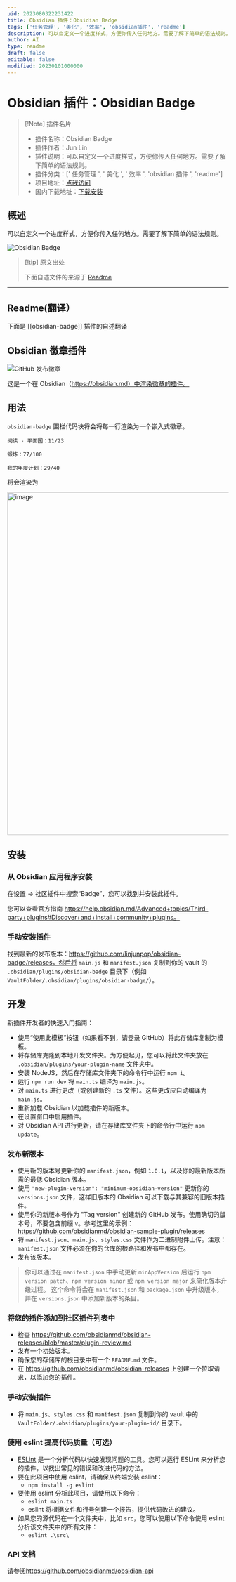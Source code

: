 ```yaml
---
uid: 2023080322231422
title: Obsidian 插件：Obsidian Badge
tags: ['任务管理', '美化', '效率', 'obsidian插件', 'readme']
description: 可以自定义一个进度样式，方便你传入任何地方。需要了解下简单的语法规则。
author: AI
type: readme
draft: false
editable: false
modified: 20230101000000
---
```


# Obsidian 插件：Obsidian Badge

> [!Note] 插件名片
> - 插件名称：Obsidian Badge
> - 插件作者：Jun Lin
> - 插件说明：可以自定义一个进度样式，方便你传入任何地方。需要了解下简单的语法规则。
> - 插件分类：[' 任务管理 ', ' 美化 ', ' 效率 ', 'obsidian 插件 ', 'readme']
> - 项目地址：[点我访问](https://github.com/linjunpop/obsidian-badge)
> - 国内下载地址：[下载安装](https://pkmer.cn/products/plugin/pluginMarket/?obsidian-badge)

## 概述

可以自定义一个进度样式，方便你传入任何地方。需要了解下简单的语法规则。

![Obsidian Badge](https://cdn.pkmer.cn/covers/obsidian-badge.PNG!pkmer)

> [!tip] 原文出处
>
>下面自述文件的来源于 [Readme](https://ghproxy.net/https://raw.githubusercontent.com/linjunpop/obsidian-badge/master/README.md)
>

---

## Readme(翻译）

下面是 [[obsidian-badge]] 插件的自述翻译

## Obsidian 徽章插件

![GitHub 发布徽章](https://badgen.net/github/release/linjunpop/obsidian-badge)

这是一个在 Obsidian（<https://obsidian.md）中渲染徽章的插件。>

## 用法

`obsidian-badge` 围栏代码块将会将每一行渲染为一个嵌入式徽章。

```obsidian-badge
阅读 - 平面国：11/23

锻炼：77/100
```

```obsidian-badge
我的年度计划：29/40
```

将会渲染为

<img width="781" alt="image" src="https://user-images.githubusercontent.com/214616/164978149-e968feab-d43c-459f-9180-31ba6a8dce4e.png">

## 安装

### 从 Obsidian 应用程序安装

在设置 -> 社区插件中搜索“Badge”，您可以找到并安装此插件。

您可以查看官方指南 <https://help.obsidian.md/Advanced+topics/Third-party+plugins#Discover+and+install+community+plugins。>

### 手动安装插件

找到最新的发布版本：<https://github.com/linjunpop/obsidian-badge/releases，然后将> `main.js` 和 `manifest.json` 复制到你的 vault 的 `.obsidian/plugins/obsidian-badge` 目录下（例如 `VaultFolder/.obsidian/plugins/obsidian-badge/`）。

## 开发

新插件开发者的快速入门指南：

- 使用“使用此模板”按钮（如果看不到，请登录 GitHub）将此存储库复制为模板。
- 将存储库克隆到本地开发文件夹。为方便起见，您可以将此文件夹放在 `.obsidian/plugins/your-plugin-name` 文件夹中。
- 安装 NodeJS，然后在存储库文件夹下的命令行中运行 `npm i`。
- 运行 `npm run dev` 将 `main.ts` 编译为 `main.js`。
- 对 `main.ts` 进行更改（或创建新的 `.ts` 文件）。这些更改应自动编译为 `main.js`。
- 重新加载 Obsidian 以加载插件的新版本。
- 在设置窗口中启用插件。
- 对 Obsidian API 进行更新，请在存储库文件夹下的命令行中运行 `npm update`。

### 发布新版本

- 使用新的版本号更新你的 `manifest.json`，例如 `1.0.1`，以及你的最新版本所需的最低 Obsidian 版本。
- 使用 `"new-plugin-version": "minimum-obsidian-version"` 更新你的 `versions.json` 文件，这样旧版本的 Obsidian 可以下载与其兼容的旧版本插件。
- 使用你的新版本号作为 "Tag version" 创建新的 GitHub 发布。使用确切的版本号，不要包含前缀 `v`。参考这里的示例：<https://github.com/obsidianmd/obsidian-sample-plugin/releases>
- 将 `manifest.json`、`main.js`、`styles.css` 文件作为二进制附件上传。注意：`manifest.json` 文件必须在你的仓库的根路径和发布中都存在。
- 发布该版本。

> 你可以通过在 `manifest.json` 中手动更新 `minAppVersion` 后运行 `npm version patch`、`npm version minor` 或 `npm version major` 来简化版本升级过程。
> 这个命令将会在 `manifest.json` 和 `package.json` 中升级版本，并在 `versions.json` 中添加新版本的条目。

### 将您的插件添加到社区插件列表中

- 检查 <https://github.com/obsidianmd/obsidian-releases/blob/master/plugin-review.md>
- 发布一个初始版本。
- 确保您的存储库的根目录中有一个 `README.md` 文件。
- 在 <https://github.com/obsidianmd/obsidian-releases> 上创建一个拉取请求，以添加您的插件。

### 手动安装插件

- 将 `main.js`、`styles.css` 和 `manifest.json` 复制到你的 vault 中的 `VaultFolder/.obsidian/plugins/your-plugin-id/` 目录下。

### 使用 eslint 提高代码质量（可选）

- [ESLint](https://eslint.org/) 是一个分析代码以快速发现问题的工具。您可以运行 ESLint 来分析您的插件，以找出常见的错误和改进代码的方法。
- 要在此项目中使用 eslint，请确保从终端安装 eslint：
  - `npm install -g eslint`
- 要使用 eslint 分析此项目，请使用以下命令：
  - `eslint main.ts`
  - eslint 将根据文件和行号创建一个报告，提供代码改进的建议。
- 如果您的源代码在一个文件夹中，比如 `src`，您可以使用以下命令使用 eslint 分析该文件夹中的所有文件：
  - `eslint .\src\`

### API 文档

请参阅<https://github.com/obsidianmd/obsidian-api>
